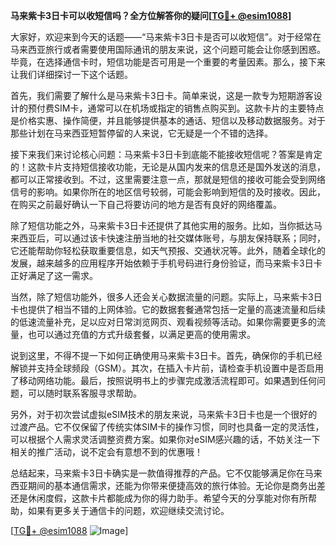 **马来紫卡3日卡可以收短信吗？全方位解答你的疑问[[TG💪+ @esim1088](https://t.me/s/esim1088)]**

大家好，欢迎来到今天的话题——“马来紫卡3日卡是否可以收短信”。对于经常在马来西亚旅行或者需要使用国际通讯的朋友来说，这个问题可能会让你感到困惑。毕竟，在选择通信卡时，短信功能是否可用是一个重要的考量因素。那么，接下来让我们详细探讨一下这个话题。

首先，我们需要了解什么是马来紫卡3日卡。简单来说，这是一款专为短期游客设计的预付费SIM卡，通常可以在机场或指定的销售点购买到。这款卡片的主要特点是价格实惠、操作简便，并且能够提供基本的通话、短信以及移动数据服务。对于那些计划在马来西亚短暂停留的人来说，它无疑是一个不错的选择。

接下来我们来讨论核心问题：马来紫卡3日卡到底能不能接收短信呢？答案是肯定的！这款卡片支持短信接收功能，无论是从国内发来的信息还是国外发送的消息，都可以正常接收到。不过，这里需要注意一点，那就是短信的接收可能会受到网络信号的影响。如果你所在的地区信号较弱，可能会影响到短信的及时接收。因此，在购买之前最好确认一下自己将要访问的地方是否有良好的网络覆盖。

除了短信功能之外，马来紫卡3日卡还提供了其他实用的服务。比如，当你抵达马来西亚后，可以通过该卡快速注册当地的社交媒体账号，与朋友保持联系；同时，它还能帮助你轻松获取重要信息，如天气预报、交通状况等。此外，随着全球化的发展，越来越多的应用程序开始依赖于手机号码进行身份验证，而马来紫卡3日卡正好满足了这一需求。

当然，除了短信功能外，很多人还会关心数据流量的问题。实际上，马来紫卡3日卡也提供了相当不错的上网体验。它的数据套餐通常包括一定量的高速流量和后续的低速流量补充，足以应对日常浏览网页、观看视频等活动。如果你需要更多的流量，也可以通过充值的方式升级套餐，以满足更高的使用需求。

说到这里，不得不提一下如何正确使用马来紫卡3日卡。首先，确保你的手机已经解锁并支持全球频段（GSM）。其次，在插入卡片前，请检查手机设置中是否启用了移动网络功能。最后，按照说明书上的步骤完成激活流程即可。如果遇到任何问题，可以随时联系客服寻求帮助。

另外，对于初次尝试虚拟eSIM技术的朋友来说，马来紫卡3日卡也是一个很好的过渡产品。它不仅保留了传统实体SIM卡的操作习惯，同时也具备一定的灵活性，可以根据个人需求灵活调整资费方案。如果你对eSIM感兴趣的话，不妨关注一下相关的推广活动，说不定会有意想不到的优惠哦！

总结起来，马来紫卡3日卡确实是一款值得推荐的产品。它不仅能够满足你在马来西亚期间的基本通信需求，还能为你带来便捷高效的旅行体验。无论你是商务出差还是休闲度假，这款卡片都能成为你的得力助手。希望今天的分享能对你有所帮助，如果有更多关于通信卡的问题，欢迎继续交流讨论。

[[TG💪+ @esim1088](https://t.me/s/esim1088) ![Image](https://i.postimg.cc/4NQfJmqS/Snipaste-2025-05-13-00-14-12.png)]